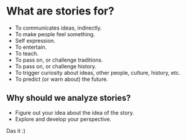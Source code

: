 # What are stories for?

- To communicates ideas, indirectly.
- To make people feel something.
- Self expression.
- To entertain.
- To teach.
- To pass on, or challenge traditions.
- To pass on, or challenge history.
- To trigger curiosity about ideas, other people, culture, history, etc.
- To predict (or warn about) the future.

## Why should we analyze stories?

- Figure out your idea about the idea of the story.
- Explore and develop your perspective.

Das it :)